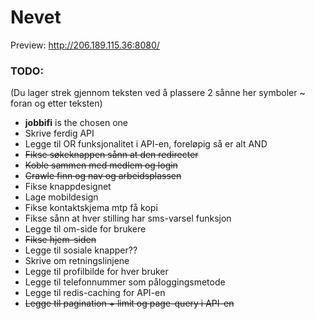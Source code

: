 # Nevet

Preview:
http://206.189.115.36:8080/


### TODO:
(Du lager strek gjennom teksten ved å plassere 2 sånne her symboler ~ foran og etter teksten)
- **jobbifi** is the chosen one
- Skrive ferdig API 
- Legge til OR funksjonalitet i API-en, foreløpig så er alt AND
- ~~Fikse søkeknappen sånn at den redirecter~~
- ~~Koble sammen med medlem og login~~
- ~~Crawle finn og nav og arbeidsplassen~~
- Fikse knappdesignet
- Lage mobildesign
- Fikse kontaktskjema mtp få kopi
- Fikse sånn at hver stilling har sms-varsel funksjon
- Legge til om-side for brukere
- ~~Fikse hjem-siden~~
- Legge til sosiale knapper??
- Skrive om retningslinjene
- Legge til profilbilde for hver bruker
- Legge til telefonnummer som påloggingsmetode
- Legge til redis-caching for API-en
- ~~Legge til pagination + limit og page-query i API-en~~
